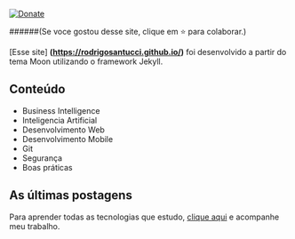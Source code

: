 [![Donate](https://img.shields.io/badge/paypal-donate-blue.svg)](https://www.paypal.com/cgi-bin/webscr?cmd=_s-xclick&hosted_button_id=2X9NF2H8CTTU4&source=url)  
  
    
    
   
    
######(Se voce gostou desse site, clique em :star: para colaborar.)

[Esse site] **(https://rodrigosantucci.github.io/)** foi desenvolvido a partir do tema Moon utilizando o framework Jekyll.

## Conteúdo
* Business Intelligence
* Inteligencia Artificial
* Desenvolvimento Web
* Desenvolvimento Mobile
* Git
* Segurança
* Boas práticas


## As últimas postagens

Para aprender todas as tecnologias que estudo, [clique aqui](https://rodrigosantucci.github.io/) e acompanhe meu trabalho.
